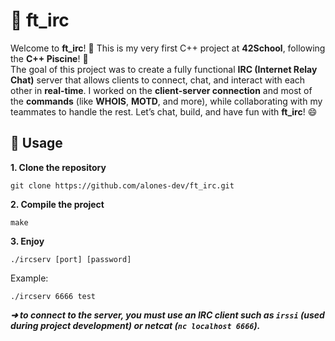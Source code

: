 # **💬 ft_irc**

Welcome to **ft_irc**! 🚀 This is my very first C++ project at **42School**, following the **C++ Piscine**! 🎉  
The goal of this project was to create a fully functional **IRC (Internet Relay Chat)** server that allows clients to connect, chat, and interact with each other in **real-time**. I worked on the **client-server connection** and most of the **commands** (like **WHOIS**, **MOTD**, and more), while collaborating with my teammates to handle the rest. Let’s chat, build, and have fun with **ft_irc**! 😄

## 🔧 Usage
**1. Clone the repository**
```
git clone https://github.com/alones-dev/ft_irc.git
```
**2. Compile the project**
```
make
```
**3. Enjoy**
```
./ircserv [port] [password]
```
Example:
```
./ircserv 6666 test
```
***➜ to connect to the server, you must use an IRC client such as ``irssi`` (used during project development) or netcat (``nc localhost 6666``).***
